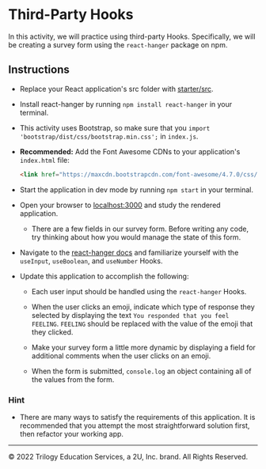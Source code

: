 # Third-Party Hooks

In this activity, we will practice using third-party Hooks. Specifically, we will be creating a survey form using the `react-hanger` package on npm.

## Instructions

* Replace your React application's src folder with [starter/src](starter/src).

* Install react-hanger by running `npm install react-hanger` in your terminal.

* This activity uses Bootstrap, so make sure that you `import 'bootstrap/dist/css/bootstrap.min.css';` in `index.js`.

* **Recommended:** Add the Font Awesome CDNs to your application's `index.html` file:

  ```html
  <link href="https://maxcdn.bootstrapcdn.com/font-awesome/4.7.0/css/font-awesome.min.css" rel="stylesheet" />
  ```

* Start the application in dev mode by running `npm start` in your terminal.

* Open your browser to [localhost:3000](http://localhost:3000) and study the rendered application.

  * There are a few fields in our survey form. Before writing any code, try thinking about how you would manage the state of this form. 

* Navigate to the [react-hanger docs](https://github.com/kitze/react-hanger) and familiarize yourself with the `useInput`, `useBoolean`, and `useNumber` Hooks.

* Update this application to accomplish the following:

  * Each user input should be handled using the `react-hanger` Hooks.

  * When the user clicks an emoji, indicate which type of response they selected by displaying the text `You responded that you feel FEELING`. `FEELING` should be replaced with the value of the emoji that they clicked.

  * Make your survey form a little more dynamic by displaying a field for additional comments when the user clicks on an emoji.

  * When the form is submitted, `console.log` an object containing all of the values from the form.

### Hint

* There are many ways to satisfy the requirements of this application. It is recommended that you attempt the most straightforward solution first, then refactor your working app.

---

© 2022 Trilogy Education Services, a 2U, Inc. brand. All Rights Reserved.
